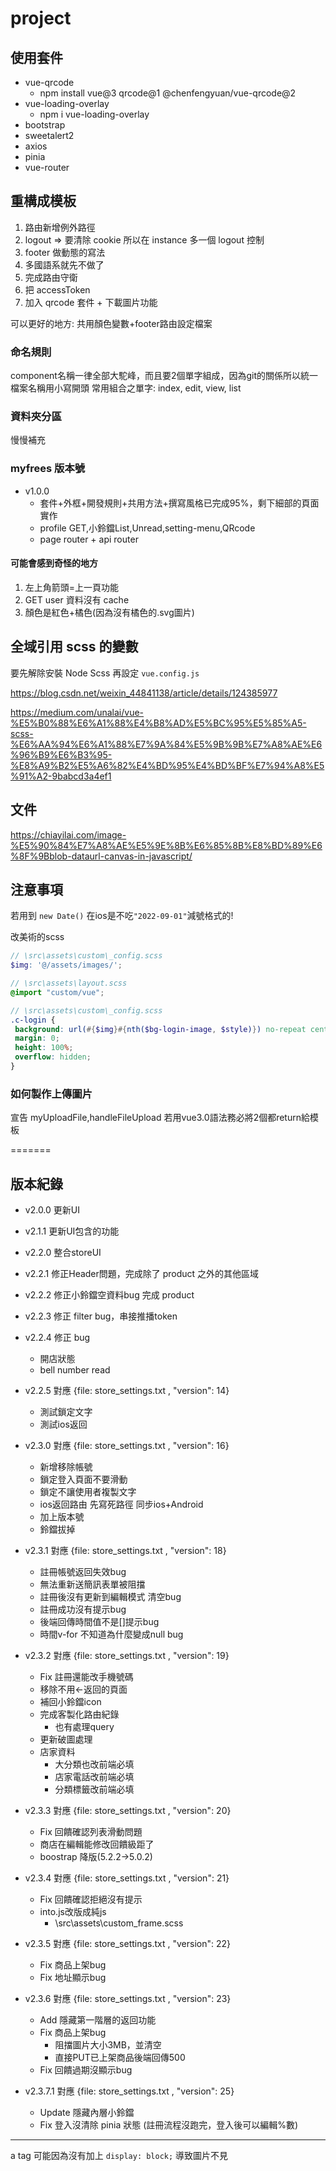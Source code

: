 # project

## 使用套件

- vue-qrcode
  - npm install vue@3 qrcode@1 @chenfengyuan/vue-qrcode@2
- vue-loading-overlay
  - npm i vue-loading-overlay
- bootstrap
- sweetalert2
- axios
- pinia
- vue-router

## 重構成模板

1. 路由新增例外路徑
2. logout => 要清除 cookie 所以在 instance 多一個 logout 控制
3. footer 做動態的寫法
4. 多國語系就先不做了
5. 完成路由守衛
6. 把 accessToken
7. 加入 qrcode 套件 + 下載圖片功能

可以更好的地方: 共用顏色變數+footer路由設定檔案

### 命名規則

component名稱一律全部大駝峰，而且要2個單字組成，因為git的關係所以統一檔案名稱用小寫開頭
常用組合之單字: index, edit, view, list

### 資料夾分區

慢慢補充

### myfrees 版本號

- v1.0.0
  - 套件+外框+開發規則+共用方法+撰寫風格已完成95%，剩下細部的頁面實作
  - profile GET,小鈴鐺List,Unread,setting-menu,QRcode
  - page router + api router

#### 可能會感到奇怪的地方

1. 左上角箭頭=上一頁功能
2. GET user 資料沒有 cache
3. 顏色是紅色+橘色(因為沒有橘色的.svg圖片)

## 全域引用 scss 的變數

要先解除安裝 Node Scss 再設定 `vue.config.js`

<https://blog.csdn.net/weixin_44841138/article/details/124385977>

<https://medium.com/unalai/vue-%E5%B0%88%E6%A1%88%E4%B8%AD%E5%BC%95%E5%85%A5-scss-%E6%AA%94%E6%A1%88%E7%9A%84%E5%9B%9B%E7%A8%AE%E6%96%B9%E6%B3%95-%E8%A9%B2%E5%A6%82%E4%BD%95%E4%BD%BF%E7%94%A8%E5%91%A2-9babcd3a4ef1>

## 文件

<https://chiayilai.com/image-%E5%90%84%E7%A8%AE%E5%9E%8B%E6%85%8B%E8%BD%89%E6%8F%9Bblob-dataurl-canvas-in-javascript/>

## 注意事項

若用到 `new Date()` 在ios是不吃`"2022-09-01"`減號格式的!

改美術的scss

```scss
// \src\assets\custom\_config.scss
$img: '@/assets/images/';

// \src\assets\layout.scss
@import "custom/vue";

// \src\assets\custom\_config.scss
.c-login {
 background: url(#{$img}#{nth($bg-login-image, $style)}) no-repeat center top/cover;
 margin: 0;
 height: 100%;
 overflow: hidden;
}
```

### 如何製作上傳圖片

宣告 myUploadFile,handleFileUpload
若用vue3.0語法務必將2個都return給模板

=======

## 版本紀錄

- v2.0.0 更新UI
- v2.1.1 更新UI包含的功能
- v2.2.0 整合storeUI
- v2.2.1 修正Header問題，完成除了 product 之外的其他區域
- v2.2.2 修正小鈴鐺空資料bug 完成 product
- v2.2.3 修正 filter bug，串接推播token

- v2.2.4 修正 bug
  - 開店狀態
  - bell number read
- v2.2.5 對應 {file: store_settings.txt , "version": 14}
  - 測試鎖定文字
  - 測試ios返回
- v2.3.0 對應 {file: store_settings.txt , "version": 16}
  - 新增移除帳號
  - 鎖定登入頁面不要滑動
  - 鎖定不讓使用者複製文字
  - ios返回路由 先寫死路徑 同步ios+Android
  - 加上版本號
  - 鈴鐺拔掉
- v2.3.1 對應 {file: store_settings.txt , "version": 18}
  - 註冊帳號返回失效bug
  - 無法重新送簡訊表單被阻擋
  - 註冊後沒有更新到編輯模式 清空bug
  - 註冊成功沒有提示bug
  - 後端回傳時間值不是[]提示bug
  - 時間v-for 不知道為什麼變成null bug
- v2.3.2 對應 {file: store_settings.txt , "version": 19}  
  - Fix 註冊還能改手機號碼
  - 移除不用<-返回的頁面
  - 補回小鈴鐺icon
  - 完成客製化路由紀錄
    - 也有處理query
  - 更新破圖處理
  - 店家資料
    - 大分類也改前端必填
    - 店家電話改前端必填
    - 分類標籤改前端必填
- v2.3.3 對應 {file: store_settings.txt , "version": 20}
  - Fix 回饋確認列表滑動問題
  - 商店在編輯能修改回饋級距了
  - boostrap 降版(5.2.2->5.0.2)
- v2.3.4 對應 {file: store_settings.txt , "version": 21}
  - Fix 回饋確認拒絕沒有提示
  - into.js改版成純js
    - \src\assets\custom\_frame.scss
- v2.3.5 對應 {file: store_settings.txt , "version": 22}
  - Fix 商品上架bug
  - Fix 地址顯示bug
- v2.3.6 對應 {file: store_settings.txt , "version": 23}
  - Add 隱藏第一階層的返回功能
  - Fix 商品上架bug
    - 阻擋圖片大小3MB，並清空
    - 直接PUT已上架商品後端回傳500
  - Fix 回饋過期沒顯示bug
- v2.3.7.1 對應 {file: store_settings.txt , "version": 25}
  - Update 隱藏內層小鈴鐺
  - Fix 登入沒清除 pinia 狀態 (註冊流程沒跑完，登入後可以編輯%數)

---
a tag 可能因為沒有加上 `display: block;` 導致圖片不見
